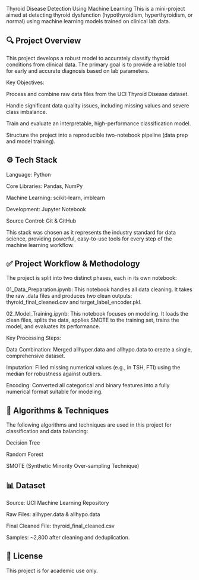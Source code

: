 Thyroid Disease Detection Using Machine Learning
This is a mini-project aimed at detecting thyroid dysfunction (hypothyroidism, hyperthyroidism, or normal) using machine learning models trained on clinical lab data.

## 🔍 Project Overview
This project develops a robust model to accurately classify thyroid conditions from clinical data. The primary goal is to provide a reliable tool for early and accurate diagnosis based on lab parameters.

Key Objectives:

Process and combine raw data files from the UCI Thyroid Disease dataset.

Handle significant data quality issues, including missing values and severe class imbalance.

Train and evaluate an interpretable, high-performance classification model.

Structure the project into a reproducible two-notebook pipeline (data prep and model training).

## ⚙️ Tech Stack
Language: Python

Core Libraries: Pandas, NumPy

Machine Learning: scikit-learn, imblearn

Development: Jupyter Notebook

Source Control: Git & GitHub

This stack was chosen as it represents the industry standard for data science, providing powerful, easy-to-use tools for every step of the machine learning workflow.

## ✅ Project Workflow & Methodology
The project is split into two distinct phases, each in its own notebook:

01_Data_Preparation.ipynb: This notebook handles all data cleaning. It takes the raw .data files and produces two clean outputs: thyroid_final_cleaned.csv and target_label_encoder.pkl.

02_Model_Training.ipynb: This notebook focuses on modeling. It loads the clean files, splits the data, applies SMOTE to the training set, trains the model, and evaluates its performance.

Key Processing Steps:

Data Combination: Merged allhyper.data and allhypo.data to create a single, comprehensive dataset.

Imputation: Filled missing numerical values (e.g., in TSH, FTI) using the median for robustness against outliers.

Encoding: Converted all categorical and binary features into a fully numerical format suitable for modeling.

## 🤖 Algorithms & Techniques
The following algorithms and techniques are used in this project for classification and data balancing:

Decision Tree

Random Forest

SMOTE (Synthetic Minority Over-sampling Technique)

## 📊 Dataset
Source: UCI Machine Learning Repository

Raw Files: allhyper.data & allhypo.data

Final Cleaned File: thyroid_final_cleaned.csv

Samples: ~2,800 after cleaning and deduplication.

## 📝 License
This project is for academic use only.